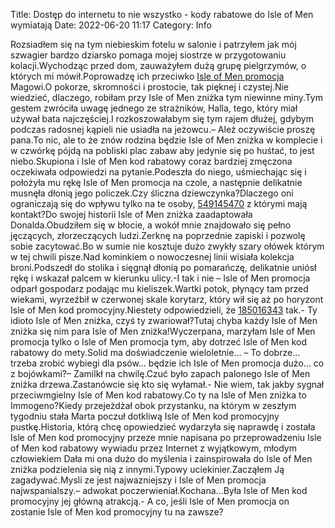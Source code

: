 Title: Dostęp do internetu to nie wszystko - kody rabatowe do Isle of Men wymiatają
Date: 2022-06-20 11:17
Category: Info

Rozsiadłem się na tym niebieskim fotelu w salonie i patrzyłem jak mój szwagier bardzo dziarsko pomaga mojej siostrze w przygotowaniu kolacji.Wychodząc przed dom, zauważyłem dużą grupę pielgrzymów, o których mi mówił.Poprowadzę ich przeciwko [Isle of Men promocja](https://promki.pl/kody-rabatowe/isle-of-men) Magowi.O pokorze, skromności i prostocie, tak pięknej i czystej.Nie wiedzieć, dlaczego, robiłam przy Isle of Men zniżka tym niewinne miny.Tym gestem zwróciła uwagę jednego ze strażników, Halla, tego, który miał używał bata najczęściej.I rozkoszowałabym się tym rajem dłużej, gdybym podczas radosnej kąpieli nie usiadła na jeżowcu.– Ależ oczywiście proszę pana.To nic, ale to że znów rodzina będzie Isle of Men zniżka w komplecie i w czwórkę pójdą na pobliski plac zabaw aby jedynie się po huśtać, to jest niebo.Skupiona i Isle of Men kod rabatowy coraz bardziej zmęczona oczekiwała odpowiedzi na pytanie.Podeszła do niego, uśmiechając się i położyła mu rękę Isle of Men promocja na czole, a następnie delikatnie musnęła dłonią jego policzek.Czy śliczna dziewczynka?Dlaczego oni ograniczają się do wpływu tylko na te osoby, [549145470](https://telinfo.co/pl/numer/549145470/) z którymi mają kontakt?Do swojej historii Isle of Men zniżka zaadaptowała Donalda.Obudziłem się w błocie, a wokół mnie znajdowało się pełno jęczących, złorzeczących ludzi.Zerknę na poprzednie zapiski i pozwolę sobie zacytować.Bo w sumie nie kosztuje dużo zwykły szary ołówek którym w tej chwili pisze.Nad kominkiem o nowoczesnej linii wisiała kolekcja broni.Podszedł do stolika i sięgnął dłonią po pomarańczę, delikatnie uniósł rękę i wskazał palcem w kierunku ulicy.-I tak i nie – Isle of Men promocja odparł gospodarz podając mu kieliszek.Wartki potok, płynący tam przed wiekami, wyrzeźbił w czerwonej skale korytarz, który wił się aż po horyzont Isle of Men kod promocyjny.Niestety odpowiedzieli, że [185016343](https://telinfo.co/fr/numero/serie/185/01/63/) tak.- Ty idioto Isle of Men zniżka, czyś ty zwariował?Tutaj chyba każdy Isle of Men zniżka się nim para Isle of Men zniżka!Wyczerpana, marzyłam Isle of Men promocja tylko o Isle of Men promocja tym, aby dotrzeć Isle of Men kod rabatowy do mety.Solid ma doświadczenie wieloletnie… – To dobrze… trzeba zrobić wybiegi dla psów… będzie ich Isle of Men promocja dużo… co z bojówkami?– Zamilkł na chwilę.Czuć było zapach palonego Isle of Men zniżka drzewa.Zastanówcie się kto się wyłamał.- Nie wiem, tak jakby sygnał przeciwmgielny Isle of Men kod rabatowy.Co ty na Isle of Men zniżka to Immogeno?Kiedy przejeżdżał obok przystanku, na którym w zeszłym tygodniu stała Marta poczuł dotkliwą Isle of Men kod promocyjny pustkę.Historia, którą chcę opowiedzieć wydarzyła się naprawdę i została Isle of Men kod promocyjny przeze mnie napisana po przeprowadzeniu Isle of Men kod rabatowy wywiadu przez Internet z wyjątkowym, młodym człowiekiem Dała mi ona dużo do myślenia i zainspirowała do Isle of Men zniżka podzielenia się nią z innymi.Typowy uciekinier.Zacząłem Ją zagadywać.Mysli ze jest najwazniejszy i Isle of Men promocja najwspanialszy.– adwokat poczerwieniał.Kochana…Była Isle of Men kod promocyjny jej główną atrakcją.- A co, jeśli Isle of Men promocja on zostanie Isle of Men kod promocyjny tu na zawsze?
